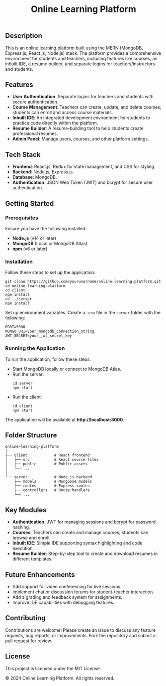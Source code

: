 <!DOCTYPE html>
<html lang="en">
<head>
  <meta charset="UTF-8">
  <meta name="viewport" content="width=device-width, initial-scale=1.0">
<!--   <title>Online Learning Platform</title> -->
<!--   <style>
    body {
      font-family: Arial, sans-serif;
      line-height: 1.6;
      color: #333;
      background-color: #f3f7fa;
      margin: 0;
      padding: 0;
    }
    header {
      background-color: #4CAF50;
      color: white;
      padding: 20px 0;
      text-align: center;
      box-shadow: 0 2px 5px rgba(0, 0, 0, 0.2);
    }
    h1 {
      font-size: 2.5em;
      margin: 0;
    }
    h2, h3 {
      color: #333;
      font-weight: bold;
    }
    h2.section-title {
      color: #4CAF50;
      font-size: 1.8em;
      margin-top: 30px;
    }
    .content {
      max-width: 800px;
      margin: 30px auto;
      padding: 25px;
      background-color: white;
      border-radius: 10px;
      box-shadow: 0 4px 8px rgba(0, 0, 0, 0.1);
    }
    p, ul, code {
      font-size: 1.15em;
    }
    ul {
      list-style-type: square;
      padding-left: 20px;
    }
    ul li {
      margin: 10px 0;
      line-height: 1.5;
    }
    code {
      background-color: #e8f0fe;
      color: #d63384;
      padding: 4px 8px;
      border-radius: 5px;
      font-size: 1em;
    }
    pre {
      background-color: #2c3e50;
      color: #ffffff;
      padding: 15px;
      border-radius: 8px;
      font-size: 1em;
      overflow: auto;
      margin-top: 10px;
      box-shadow: 0 2px 4px rgba(0, 0, 0, 0.1);
    }
    .button {
      display: inline-block;
      padding: 10px 15px;
      margin-top: 20px;
      font-size: 1.1em;
      color: white;
      background-color: #4CAF50;
      border-radius: 5px;
      text-decoration: none;
      transition: background-color 0.3s ease;
    }
    .button:hover {
      background-color: #45a049;
    }
    footer {
      background-color: #333;
      color: #ccc;
      padding: 15px 0;
      text-align: center;
      font-size: 0.9em;
    }
    footer p {
      margin: 0;
    }
  </style> -->
</head>
<body>

<header>
  <h1>Online Learning Platform</h1>
</header>

<div class="content">
  <h2>Description</h2>
  <p>This is an online learning platform built using the MERN (MongoDB, Express.js, React.js, Node.js) stack. The platform provides a comprehensive environment for students and teachers, including features like courses, an inbuilt IDE, a resume builder, and separate logins for teachers/instructors and students.</p>

  <h2 class="section-title">Features</h2>
  <ul>
    <li><strong>User Authentication</strong>: Separate logins for teachers and students with secure authentication.</li>
    <li><strong>Course Management</strong>: Teachers can create, update, and delete courses; students can enroll and access course materials.</li>
    <li><strong>Inbuilt IDE</strong>: An integrated development environment for students to practice code directly within the platform.</li>
    <li><strong>Resume Builder</strong>: A resume-building tool to help students create professional resumes.</li>
    <li><strong>Admin Panel</strong>: Manage users, courses, and other platform settings.</li>
  </ul>

  <h2 class="section-title">Tech Stack</h2>
  <ul>
    <li><strong>Frontend</strong>: React.js, Redux for state management, and CSS for styling.</li>
    <li><strong>Backend</strong>: Node.js, Express.js.</li>
    <li><strong>Database</strong>: MongoDB.</li>
    <li><strong>Authentication</strong>: JSON Web Token (JWT) and bcrypt for secure user authentication.</li>
  </ul>

  <h2 class="section-title">Getting Started</h2>
  <h3>Prerequisites</h3>
  <p>Ensure you have the following installed:</p>
  <ul>
    <li><strong>Node.js</strong> (v14 or later)</li>
    <li><strong>MongoDB</strong> (Local or MongoDB Atlas)</li>
    <li><strong>npm</strong> (v6 or later)</li>
  </ul>

  <h3>Installation</h3>
  <p>Follow these steps to set up the application:</p>
  <pre><code>git clone https://github.com/yourusername/online-learning-platform.git
cd online-learning-platform
cd client
npm install
cd ../server
npm install</code></pre>
  
  <p>Set up environment variables. Create a <code>.env</code> file in the <code>server</code> folder with the following:</p>
  <pre><code>PORT=5000
MONGO_URI=your_mongodb_connection_string
JWT_SECRET=your_jwt_secret_key</code></pre>

  <h3>Running the Application</h3>
  <p>To run the application, follow these steps:</p>
  <ul>
    <li>Start MongoDB locally or connect to MongoDB Atlas.</li>
    <li>Run the server:</li>
    <pre><code>cd server
npm start</code></pre>
    <li>Run the client:</li>
    <pre><code>cd client
npm start</code></pre>
  </ul>

  <p>The application will be available at <strong>http://localhost:3000</strong>.</p>

  <h2 class="section-title">Folder Structure</h2>
  <pre><code>online-learning-platform
│
├── client            # React frontend
│   ├── src           # React source files
│   ├── public        # Public assets
│   └── ...
│
└── server            # Node.js backend
    ├── models        # Mongoose models
    ├── routes        # Express routes
    ├── controllers   # Route handlers
    └── ...</code></pre>

  <h2 class="section-title">Key Modules</h2>
  <ul>
    <li><strong>Authentication</strong>: JWT for managing sessions and bcrypt for password hashing.</li>
    <li><strong>Courses</strong>: Teachers can create and manage courses; students can browse and enroll.</li>
    <li><strong>Inbuilt IDE</strong>: Simple IDE supporting syntax highlighting and code execution.</li>
    <li><strong>Resume Builder</strong>: Step-by-step tool to create and download resumes in different templates.</li>
  </ul>

  <h2 class="section-title">Future Enhancements</h2>
  <ul>
    <li>Add support for video conferencing for live sessions.</li>
    <li>Implement chat or discussion forums for student-teacher interaction.</li>
    <li>Add a grading and feedback system for assignments.</li>
    <li>Improve IDE capabilities with debugging features.</li>
  </ul>

  <h2 class="section-title">Contributing</h2>
  <p>Contributions are welcome! Please create an issue to discuss any feature requests, bug reports, or improvements. Fork the repository and submit a pull request for review.</p>

  <h2 class="section-title">License</h2>
  <p>This project is licensed under the MIT License.</p>
</div>

<footer>
  <p>&copy; 2024 Online Learning Platform. All rights reserved.</p>
</footer>

</body>
</html>
